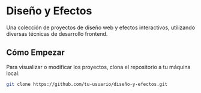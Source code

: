 # Diseño y Efectos

Una colección de proyectos de diseño web y efectos interactivos, utilizando diversas técnicas de desarrollo frontend.

## Cómo Empezar

Para visualizar o modificar los proyectos, clona el repositorio a tu máquina local:

```bash
git clone https://github.com/tu-usuario/diseño-y-efectos.git